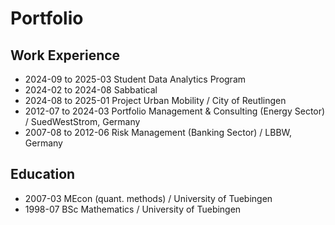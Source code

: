 # Portfolio

## Work Experience

* 2024-09 to 2025-03 Student Data Analytics Program
* 2024-02 to 2024-08 Sabbatical
* 2024-08 to 2025-01 Project Urban Mobility / City of Reutlingen
* 2012-07 to 2024-03 Portfolio Management & Consulting (Energy Sector) / SuedWestStrom, Germany
* 2007-08 to 2012-06 Risk Management (Banking Sector) / LBBW, Germany

## Education
* 2007-03 MEcon (quant. methods) / University of Tuebingen
* 1998-07 BSc  Mathematics / University of Tuebingen
<!---
th3rr/th3rr is a ✨ special ✨ repository because its `README.md` (this file) appears on your GitHub profile.
You can click the Preview link to take a look at your changes.
--->
